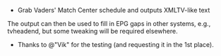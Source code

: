 * Grab Vaders' Match Center schedule and outputs XMLTV-like text

The output can then be used to fill in EPG gaps in other systems,
e.g., tvheadend, but some tweaking will be required elsewhere.

* Thanks to @"Vik" for the testing (and requesting it in the 1st place).

